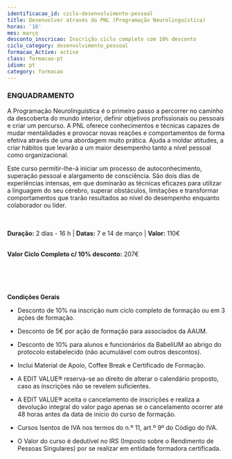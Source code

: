 ```yaml
---
identificacao_id: ciclo-desenvolvimento-pessoal
title: Desenvolver através do PNL (Programação Neurolinguística)
horas: '16'
mes: março
desconto_inscricao: Inscrição ciclo completo com 10% desconto
ciclo_category: desenvolvimento_pessoal
formacao_Active: active
class: formacao-pt
idiom: pt
category: formacao
---
```

### **ENQUADRAMENTO**

A Programação Neurolinguística é o primeiro passo a percorrer no caminho da descoberta do mundo interior, definir objetivos profissionais ou pessoais e criar um percurso. A PNL oferece conhecimentos e técnicas capazes de mudar mentalidades e provocar novas reações e comportamentos de forma efetiva através de uma abordagem muito prática. Ajuda a moldar atitudes, a criar hábitos que levarão a um maior desempenho tanto a nível pessoal como organizacional.

Este curso permitir-lhe-á iniciar um processo de autoconhecimento, superação pessoal e alargamento de consciência. São dois dias de experiências intensas, em que dominarão as técnicas eficazes para utilizar a linguagem do seu cérebro, superar obstáculos, limitações e transformar comportamentos que trarão resultados ao nível do desempenho enquanto colaborador ou líder.<br><br><br>

**Duração:** 2 dias - 16 h  |  **Datas:** 7 e 14 de março  |  **Valor:** 110€<br><br>

**Valor Ciclo Completo c/ 10% desconto:** 207€<br><br><br><br><br>

**Condições Gerais**

* Desconto de 10% na inscrição num ciclo completo de formação ou em 3 ações de formação.
* Desconto de 5€ por ação de formação para associados da AAUM.
* Desconto de 10% para alunos e funcionários da BabeliUM ao abrigo do protocolo estabelecido (não acumulável com outros descontos).
* Inclui Material de Apoio, Coffee Break e Certificado de Formação.

* A EDIT VALUE® reserva-se ao direito de alterar o calendário proposto, caso as inscrições não se revelem suficientes.

* A EDIT VALUE® aceita o cancelamento de inscrições e realiza a devolução integral do valor pago apenas se o cancelamento ocorrer até 48 horas antes da data de início do curso de formação.

* Cursos Isentos de IVA nos termos do n.º 11, art.º 9º do Código do IVA.

* O Valor do curso é dedutível no IRS (Imposto sobre o Rendimento de Pessoas Singulares) por se realizar em entidade formadora certificada.
